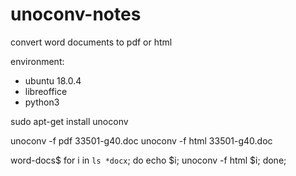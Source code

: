 
# unoconv-notes

convert word documents to pdf or html


environment:
- ubuntu 18.0.4
- libreoffice
- python3

sudo apt-get install unoconv

unoconv -f pdf 33501-g40.doc
unoconv -f html 33501-g40.doc


word-docs$ for i in `ls *docx`; do echo $i; unoconv -f html $i; done;

